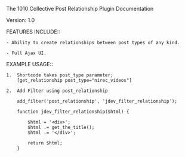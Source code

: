The 1010 Collective Post Relationship Plugin Documentation

Version: 1.0 

FEATURES INCLUDE::

    - Ability to create relationships between post types of any kind.
    
    - Full Ajax UI.


EXAMPLE USAGE::
    
    1.  Shortcode takes post_type parameter;
        [get_relationship post_type="nirec_videos"]
    
    2.  Add Filter using post_relationship
    
        add_filter('post_relationship', 'jdev_filter_relationship');
        
        function jdev_filter_relationship($html) {

            $html = '<div>';
            $html .= get_the_title();
            $html .= '</div>';

            return $html;
        }